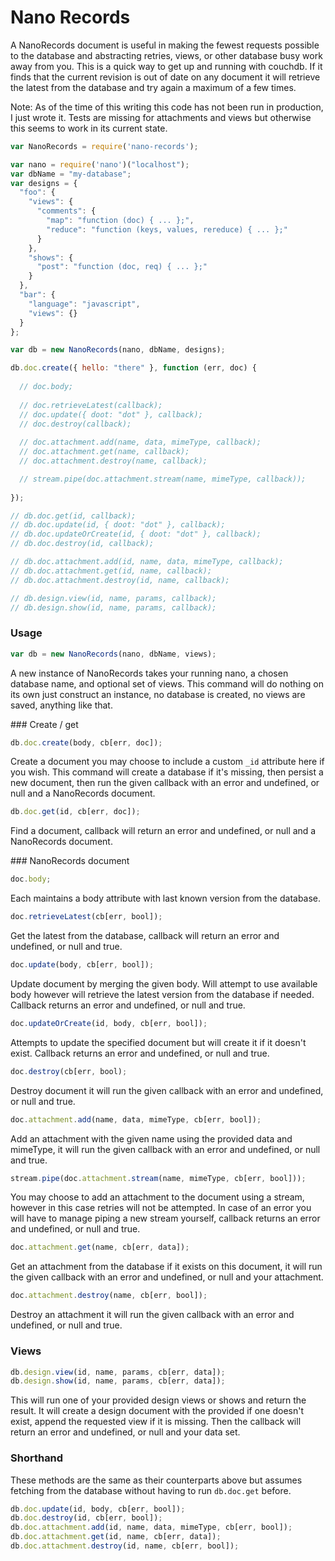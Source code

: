 Nano Records
===

A NanoRecords document is useful in making the fewest requests possible to the database and abstracting retries, views, or other database busy work away from you. This is a quick way to get up and running with couchdb. If it finds that the current revision is out of date on any document it will retrieve the latest from the database and try again a maximum of a few times.

Note: As of the time of this writing this code has not been run in production, I just wrote it. Tests are missing for attachments and views but otherwise this seems to work in its current state.

```javascript
var NanoRecords = require('nano-records');

var nano = require('nano')("localhost");
var dbName = "my-database";
var designs = {
  "foo": {
    "views": {
      "comments": {
        "map": "function (doc) { ... };",
        "reduce": "function (keys, values, rereduce) { ... };"
      }
    },
    "shows": {
      "post": "function (doc, req) { ... };"
    }
  },
  "bar": {
    "language": "javascript",
    "views": {}
  }
};

var db = new NanoRecords(nano, dbName, designs);

db.doc.create({ hello: "there" }, function (err, doc) {
  
  // doc.body;
  
  // doc.retrieveLatest(callback);
  // doc.update({ doot: "dot" }, callback);
  // doc.destroy(callback);
  
  // doc.attachment.add(name, data, mimeType, callback);
  // doc.attachment.get(name, callback);
  // doc.attachment.destroy(name, callback);

  // stream.pipe(doc.attachment.stream(name, mimeType, callback));
  
});

// db.doc.get(id, callback);
// db.doc.update(id, { doot: "dot" }, callback);
// db.doc.updateOrCreate(id, { doot: "dot" }, callback);
// db.doc.destroy(id, callback);

// db.doc.attachment.add(id, name, data, mimeType, callback);
// db.doc.attachment.get(id, name, callback);
// db.doc.attachment.destroy(id, name, callback);

// db.design.view(id, name, params, callback);
// db.design.show(id, name, params, callback);
```

### Usage

```javascript
var db = new NanoRecords(nano, dbName, views);
```

A new instance of NanoRecords takes your running nano, a chosen database name, and optional set of views. This command will do nothing on its own just construct an instance, no database is created, no views are saved, anything like that.

### Create / get

```javascript
db.doc.create(body, cb[err, doc]);
```

Create a document you may choose to include a custom `_id` attribute here if you wish. This command will create a database if it's missing, then persist a new document, then run the given callback with an error and undefined, or null and a NanoRecords document.

```javascript
db.doc.get(id, cb[err, doc]);
```

Find a document, callback will return an error and undefined, or null and a NanoRecords document.

### NanoRecords document

```javascript
doc.body;
```

Each maintains a body attribute with last known version from the database.

```javascript
doc.retrieveLatest(cb[err, bool]);
```

Get the latest from the database, callback will return an error and undefined, or null and true.

```javascript
doc.update(body, cb[err, bool]);
```

Update document by merging the given body. Will attempt to use available body however will retrieve the latest version from the database if needed. Callback returns an error and undefined, or null and true.

```javascript
doc.updateOrCreate(id, body, cb[err, bool]);
```

Attempts to update the specified document but will create it if it doesn't exist. Callback returns an error and undefined, or null and true.

```javascript
doc.destroy(cb[err, bool);
```

Destroy document it will run the given callback with an error and undefined, or null and true.

```javascript
doc.attachment.add(name, data, mimeType, cb[err, bool]);
```

Add an attachment with the given name using the provided data and mimeType, it will run the given callback with an error and undefined, or null and true.

```javascript
stream.pipe(doc.attachment.stream(name, mimeType, cb[err, bool]));
```

You may choose to add an attachment to the document using a stream, however in this case retries will not be attempted. In case of an error you will have to manage piping a new stream yourself, callback returns an error and undefined, or null and true.

```javascript
doc.attachment.get(name, cb[err, data]);
```

Get an attachment from the database if it exists on this document, it will run the given callback with an error and undefined, or null and your attachment.

```javascript
doc.attachment.destroy(name, cb[err, bool]);
```

Destroy an attachment it will run the given callback with an error and undefined, or null and true.

### Views

```javascript
db.design.view(id, name, params, cb[err, data]);
db.design.show(id, name, params, cb[err, data]);
```

This will run one of your provided design views or shows and return the result. It will create a design document with the provided if one doesn't exist, append the requested view if it is missing. Then the callback will return an error and undefined, or null and your data set.

### Shorthand

These methods are the same as their counterparts above but assumes fetching from the database without having to run `db.doc.get` before.

```javascript
db.doc.update(id, body, cb[err, bool]);
db.doc.destroy(id, cb[err, bool]);
db.doc.attachment.add(id, name, data, mimeType, cb[err, bool]);
db.doc.attachment.get(id, name, cb[err, data]);
db.doc.attachment.destroy(id, name, cb[err, bool]);
```
